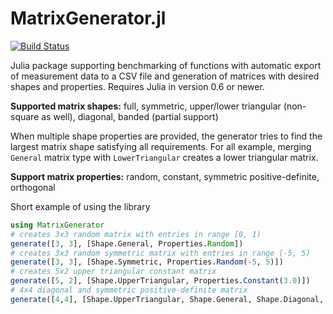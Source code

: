 # MatrixGenerator.jl
[![Build Status](https://travis-ci.org/HPAC/MatrixGenerator.jl.svg?branch=master)](https://travis-ci.org/HPAC/MatrixGenerator.jl)

Julia package supporting benchmarking of functions with automatic export of measurement data to a CSV file and generation of matrices with desired shapes and properties. Requires Julia in version 0.6 or newer. 

**Supported matrix shapes:** full, symmetric, upper/lower triangular (non-square as well), diagonal, banded (partial support)

When multiple shape properties are provided, the generator tries to find the largest matrix shape satisfying all requirements. For all example, merging ```General``` matrix type with ```LowerTriangular``` creates a lower triangular matrix.

**Support matrix properties:** random, constant, symmetric positive-definite, orthogonal

Short example of using the library
```julia
using MatrixGenerator
# creates 3x3 random matrix with entries in range [0, 1)
generate([3, 3], [Shape.General, Properties.Random])
# creates 3x3 random symmetric matrix with entries in range [-5, 5)
generate([3, 3], [Shape.Symmetric, Properties.Random(-5, 5)])
# creates 5x2 upper triangular constant matrix
generate([5, 2], [Shape.UpperTriangular, Properties.Constant(3.0)])
# 4x4 diagonal and symmetric positive-definite matrix
generate([4,4], [Shape.UpperTriangular, Shape.General, Shape.Diagonal, Properties.SPD])

```

